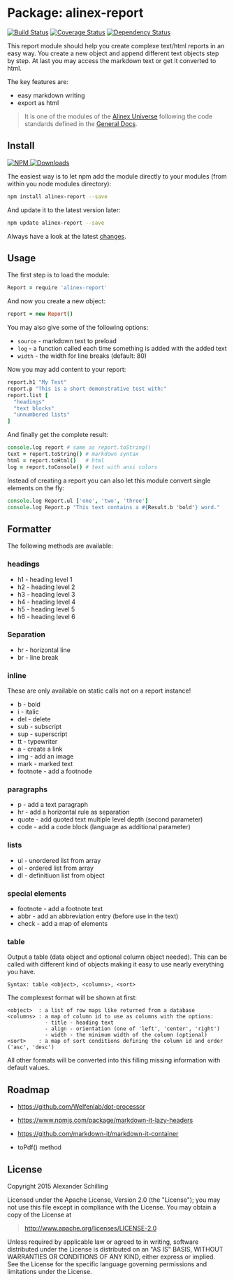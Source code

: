 Package: alinex-report
=================================================

[![Build Status](https://travis-ci.org/alinex/node-report.svg?branch=master)](https://travis-ci.org/alinex/node-report)
[![Coverage Status](https://coveralls.io/repos/alinex/node-report/badge.png?branch=master)](https://coveralls.io/r/alinex/node-report?branch=master)
[![Dependency Status](https://gemnasium.com/alinex/node-report.png)](https://gemnasium.com/alinex/node-report)

This report module should help you create complexe text/html reports in an easy
way. You create a new object and append different text objects step by step. At last
you may access the markdown text or get it converted to html.

The key features are:

- easy markdown writing
- export as html

> It is one of the modules of the [Alinex Universe](http://alinex.github.io/code.html)
> following the code standards defined in the [General Docs](http://alinex.github.io/node-alinex).

Install
-------------------------------------------------

[![NPM](https://nodei.co/npm/alinex-database.png?downloads=true&downloadRank=true&stars=true)
 ![Downloads](https://nodei.co/npm-dl/alinex-database.png?months=9&height=3)
](https://www.npmjs.com/package/alinex-database)

The easiest way is to let npm add the module directly to your modules
(from within you node modules directory):

``` sh
npm install alinex-report --save
```

And update it to the latest version later:

``` sh
npm update alinex-report --save
```

Always have a look at the latest [changes](Changelog.md).


Usage
-------------------------------------------------

The first step is to load the module:

``` coffee
Report = require 'alinex-report'
```

And now you create a new object:

``` coffee
report = new Report()
```

You may also give some of the following options:

- `source` - markdown text to preload
- `log` - a function called each time something is added with the added text
- `width` - the width for line breaks (default: 80)

Now you may add content to your report:

``` coffee
report.h1 "My Test"
report.p "This is a short demonstrative test with:"
report.list [
  "headings"
  "text blocks"
  "unnumbered lists"
]
```

And finally get the complete result:

``` coffee
console.log report # same as report.toString()
text = report.toString() # markdown syntax
html = report.toHtml()   # html
log = report.toConsole() # text with ansi colors
```

Instead of creating a report you can also let this module convert single elements
on the fly:

``` coffee
console.log Report.ul ['one', 'two', 'three']
console.log Report.p "This text contains a #{Result.b 'bold'} word."
```


Formatter
-------------------------------------------------
The following methods are available:

### headings

- h1 - heading level 1
- h2 - heading level 2
- h3 - heading level 3
- h4 - heading level 4
- h5 - heading level 5
- h6 - heading level 6

### Separation

- hr - horizontal line
- br - line break

### inline

These are only available on static calls not on a report instance!

- b - bold
- i - italic
- del - delete
- sub - subscript
- sup - superscript
- tt - typewriter
- a - create a link
- img - add an image
- mark - marked text
- footnote - add a footnode

### paragraphs

- p - add a text paragraph
- hr - add a horizontal rule as separation
- quote - add quoted text multiple level depth (second parameter)
- code - add a code block (language as additional parameter)

### lists

- ul - unordered list from array
- ol - ordered list from array
- dl - definitiuon list from object

### special elements

- footnote - add a footnote text
- abbr - add an abbreviation entry (before use in the text)
- check - add a map of elements

### table

Output a table (data object and optional column object needed). This can be called
with different kind of objects making it easy to use nearly everything you have.

    Syntax: table <object>, <columns>, <sort>

The complexest format will be shown at first:

    <object>  : a list of row maps like returned from a database
    <columns> : a map of column id to use as columns with the options:
                - title - heading text
                - align - orientation (one of 'left', 'center', 'right')
                - width - the minimum width of the column (optional)
    <sort>    : a map of sort conditions defining the column id and order ('asc', 'desc')

All other formats will be converted into this filling missing information with
default values.



Roadmap
-------------------------------------------------

  - https://github.com/Welfenlab/dot-processor

  - https://www.npmjs.com/package/markdown-it-lazy-headers
  - https://github.com/markdown-it/markdown-it-container

  - toPdf() method


License
-------------------------------------------------

Copyright 2015 Alexander Schilling

Licensed under the Apache License, Version 2.0 (the "License");
you may not use this file except in compliance with the License.
You may obtain a copy of the License at

>  <http://www.apache.org/licenses/LICENSE-2.0>

Unless required by applicable law or agreed to in writing, software
distributed under the License is distributed on an "AS IS" BASIS,
WITHOUT WARRANTIES OR CONDITIONS OF ANY KIND, either express or implied.
See the License for the specific language governing permissions and
limitations under the License.
